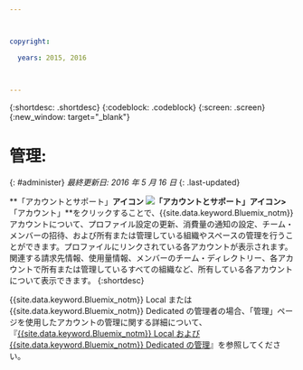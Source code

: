 ```yaml
---



copyright:

  years: 2015, 2016



---
```


{:shortdesc: .shortdesc}
{:codeblock: .codeblock}
{:screen: .screen}
{:new_window: target="_blank"}

<!-- staging only content beginning -->

# 管理: 
{: #administer}
*最終更新日: 2016 年 5 月 16 日*
{: .last-updated}

**「アカウントとサポート」**アイコン ![「アカウントとサポート」アイコン](../admin/images/account_support.svg)&gt;**「アカウント」**をクリックすることで、{{site.data.keyword.Bluemix_notm}} アカウントについて、プロファイル設定の更新、消費量の通知の設定、チーム・メンバーの招待、および所有または管理している組織やスペースの管理を行うことができます。プロファイルにリンクされている各アカウントが表示されます。関連する請求先情報、使用量情報、メンバーのチーム・ディレクトリー、各アカウントで所有または管理しているすべての組織など、所有している各アカウントについて表示できます。
{:shortdesc}

{{site.data.keyword.Bluemix_notm}} Local または {{site.data.keyword.Bluemix_notm}} Dedicated の管理者の場合、「管理」ページを使用したアカウントの管理に関する詳細について、『[{{site.data.keyword.Bluemix_notm}} Local および {{site.data.keyword.Bluemix_notm}} Dedicated の管理](index.html#mng)』を参照してください。

